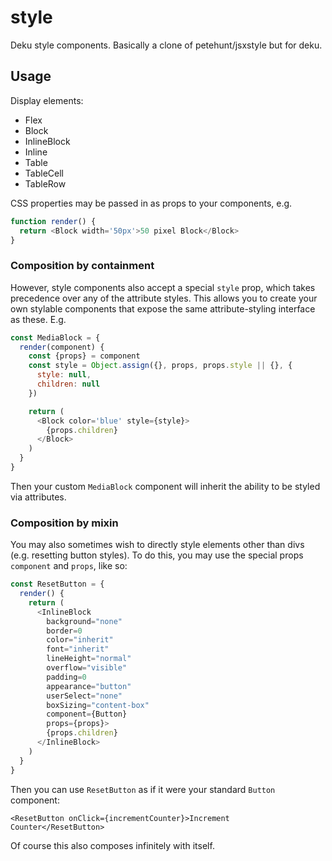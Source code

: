 # style

Deku style components.  Basically a clone of petehunt/jsxstyle but for deku.

## Usage

Display elements:

  * Flex
  * Block
  * InlineBlock
  * Inline
  * Table
  * TableCell
  * TableRow

CSS properties may be passed in as props to your components, e.g.

```javascript
function render() {
  return <Block width='50px'>50 pixel Block</Block>
}
```

### Composition by containment

However, style components also accept a special `style` prop, which takes precedence over any of the attribute styles.  This allows you to create your own stylable components that expose the same attribute-styling interface as these.  E.g.

```javascript
const MediaBlock = {
  render(component) {
    const {props} = component
    const style = Object.assign({}, props, props.style || {}, {
      style: null,
      children: null
    })

    return (
      <Block color='blue' style={style}>
        {props.children}
      </Block>
    )
  }
}
```

Then your custom `MediaBlock` component will inherit the ability to be styled via attributes.

### Composition by mixin

You may also sometimes wish to directly style elements other than divs (e.g. resetting button styles).  To do this, you may use the special props `component` and `props`, like so:

```javascript
const ResetButton = {
  render() {
    return (
      <InlineBlock
        background="none"
        border=0
        color="inherit"
        font="inherit"
        lineHeight="normal"
        overflow="visible"
        padding=0
        appearance="button"
        userSelect="none"
        boxSizing="content-box"
        component={Button}
        props={props}>
        {props.children}
      </InlineBlock>
    )
  }
}
```

Then you can use `ResetButton` as if it were your standard `Button` component:

`<ResetButton onClick={incrementCounter}>Increment Counter</ResetButton>`

Of course this also composes infinitely with itself.